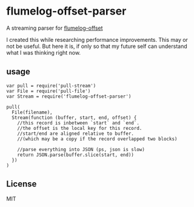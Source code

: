 # flumelog-offset-parser

A streaming parser for [flumelog-offset](https://github.com/flumedb/flumelog-offset)

I created this while researching performance improvements. This may or not be useful.
But here it is, if only so that my future self can understand what I was thinking right now.

## usage

```
var pull = require('pull-stream')
var File = require('pull-file')
var Stream = require('flumelog-offset-parser')

pull(
  File(filename),
  Stream(function (buffer, start, end, offset) {
    //this record is inbetween `start` and `end`.
    //the offset is the local key for this record.
    //start/end are aligned relative to buffer.
    //(which may be a copy if the record overlapped two blocks)

    //parse everything into JSON (ps, json is slow)
    return JSON.parse(buffer.slice(start, end))
  })
)

```

## License

MIT

